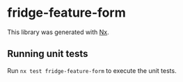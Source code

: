 # fridge-feature-form

This library was generated with [Nx](https://nx.dev).

## Running unit tests

Run `nx test fridge-feature-form` to execute the unit tests.
